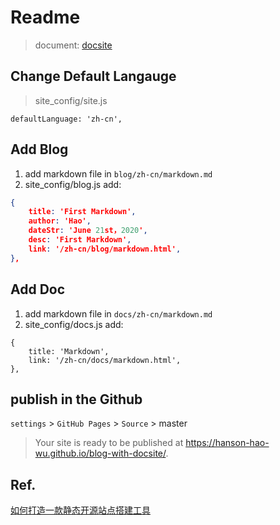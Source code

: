 # Readme



> document: [docsite](https://docsite.js.org/zh-cn/index.html)



## Change Default Langauge

> site_config/site.js

```
defaultLanguage: 'zh-cn',
```



## Add Blog



1. add markdown file in `blog/zh-cn/markdown.md`
2. site_config/blog.js add:

```json
{
	title: 'First Markdown',
	author: 'Hao',
	dateStr: 'June 21st，2020',
	desc: 'First Markdown',
	link: '/zh-cn/blog/markdown.html',
},
```



## Add Doc



1. add markdown file in `docs/zh-cn/markdown.md`
2. site_config/docs.js add:

```
{
	title: 'Markdown',
	link: '/zh-cn/docs/markdown.html',
},
```



## publish in the Github



`settings` > `GitHub Pages` > `Source` > master

> Your site is ready to be published at https://hanson-hao-wu.github.io/blog-with-docsite/.



## Ref.

[如何打造一款静态开源站点搭建工具](https://juejin.im/post/5b95dbeee51d450e51624539)